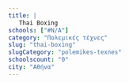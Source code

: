 ```yaml
---
title: |
   Thai Boxing
schools: ["#N/A"]
category: "Πολεμικές τέχνες"
slug: "thai-boxing"
slugCategory: "polemikes-texnes"
schoolscount: "0"
city: "Αθήνα"
---
```


